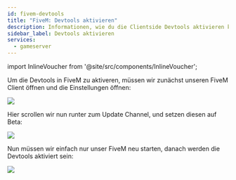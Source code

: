 ```yaml
---
id: fivem-devtools
title: "FiveM: Devtools aktivieren"
description: Informationen, wie du die Clientside Devtools aktivieren kannst - ZAP-Hosting.com Dokumentation
sidebar_label: Devtools aktivieren
services:
  - gameserver
---
```


import InlineVoucher from '@site/src/components/InlineVoucher';

<InlineVoucher />

Um die Devtools in FiveM zu aktiveren, müssen wir zunächst unseren FiveM Client öffnen und die Einstellungen öffnen:

![](https://screensaver01.zap-hosting.com/index.php/s/tMp68tzRmnPPW8Z/preview)

Hier scrollen wir nun runter zum Update Channel, und setzen diesen auf Beta:

![](https://screensaver01.zap-hosting.com/index.php/s/BB2eyoM2axkTHH8/preview)

Nun müssen wir einfach nur unser FiveM neu starten, danach werden die Devtools aktiviert sein:

![](https://screensaver01.zap-hosting.com/index.php/s/GKxmoXqm7pgnZw4/preview)

